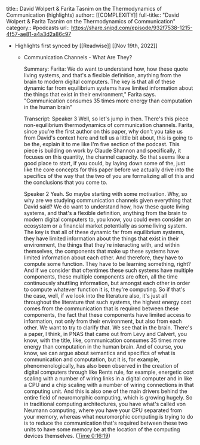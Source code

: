 title:: David Wolpert & Farita Tasnim on the Thermodynamics of Communication (highlights)
author:: [[COMPLEXITY]]
full-title:: "David Wolpert & Farita Tasnim on the Thermodynamics of Communication"
category:: #podcasts
url:: https://share.snipd.com/episode/932f7538-1215-4f57-ae81-a4a3d2a86c97

- Highlights first synced by [[Readwise]] [[Nov 19th, 2022]]
	- Communication Channels - What Are They?
	  
	  Summary:
	  Farita: We do want to understand how, how these quote living systems, and that's a flexible definition, anything from the brain to modern digital computers. The key is that all of these dynamic far from equilibrium systems have limited information about the things that exist in their environment," Farita says. "Communication consumes 35 times more energy than computation in the human brain"
	  
	  Transcript:
	  Speaker 3
	  Well, so let's jump in then. There's this piece non-equilibrium thermodynamics of communication channels. Farita, since you're the first author on this paper, why don't you take us from David's context here and tell us a little bit about, this is going to be the, explain it to me like I'm five section of the podcast. This piece is building on work by Claude Shannon and specifically, it focuses on this quantity, the channel capacity. So that seems like a good place to start, if you could, by laying down some of the, just like the core concepts for this paper before we actually drive into the specifics of the way that the two of you are formalizing all of this and the conclusions that you come to.
	  
	  Speaker 2
	  Yeah. So maybe starting with some motivation. Why, so why are we studying communication channels given everything that David said? We do want to understand how, how these quote living systems, and that's a flexible definition, anything from the brain to modern digital computers to, you know, you could even consider an ecosystem or a financial market potentially as some living system. The key is that all of these dynamic far from equilibrium systems, they have limited information about the things that exist in their environment, the things that they're interacting with, and within themselves, the components that make up these systems have limited information about each other. And therefore, they have to compute some function. They have to be learning something, right? And if we consider that oftentimes these such systems have multiple components, these multiple components are often, all the time continuously shuttling information, but amongst each other in order to compute whatever function it is, they're computing. So if that's the case, well, if we look into the literature also, it's just all throughout the literature that such systems, the highest energy cost comes from the communication that is required between these components, the fact that these components have limited access to information, not only from their environment, but also from each other. We want to try to clarify that. We see that in the brain. There's a paper, I think, in PNAS that came out from Levy and Calvert, you know, with the title, like, communication consumes 35 times more energy than computation in the human brain. And of course, you know, we can argue about semantics and specifics of what is communication and computation, but it is, for example, phenomenologically, has also been observed in the creation of digital computers through like Rents rule, for example, energetic cost scaling with a number of wiring links in a digital computer and in like a CPU and a chip scaling with a number of wiring connections in that computing unit. And this is also one of the main drivers behind the entire field of neuromorphic computing, which is growing hugely. So in traditional computing architectures, you have what's called von Neumann computing, where you have your CPU separated from your memory, whereas what neuromorphic computing is trying to do is to reduce the communication that's required between these two units to have some memory be at the location of the computing devices themselves. ([Time 0:16:19](https://share.snipd.com/snip/5e258c63-7fff-4019-8321-f5b6e7c34a34))